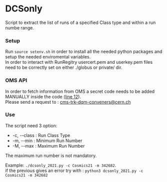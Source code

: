 # DCSonly

Script to extract the list of runs of a specified Class type and within a run numbe range. 

### Setup

Run `source setenv.sh` in order to install all the needed python packages and setup the needed enviromental variables.  
In order to interact with RunRegitry usercert.pem and userkey.pem files need to be correctly set on either ./globus or private/ dir.

### OMS API

In order to fetch information from OMS a secret code needs to be added MANUALLY inside the code ([line 12](https://github.com/arossi83/DCSonly/blob/main/dcsonly_2021.py#L12)).  
Please send a request to : cms-trk-dqm-conveners@cern.ch

### Use

The script need 3 option:
* -c, --class : Run Class Type
* -m, --min : Minimum Run Number
* -M, --max : Maximum Run Number

The maximum run number is not mandatory. 

Example: `./dcsonly_2021.py -c Cosmics21 -m 342682`.  
if the previous gives an error try with : `python3 dcsonly_2021.py -c Cosmics21 -m 342682`
